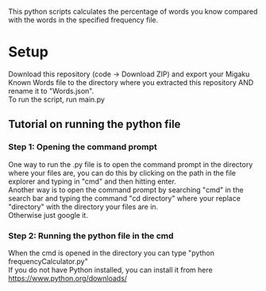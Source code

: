 This python scripts calculates the percentage of words you know compared with the words in the specified frequency file.
# Setup
Download this repository (code -> Download ZIP) and export your Migaku Known Words file to the directory where you extracted this repository AND rename it to "Words.json".<br>
To run the script, run main.py
<br>
## Tutorial on running the python file
### Step 1: Opening the command prompt
One way to run the .py file is to open the command prompt in the directory where your files are, you can do this by clicking on the path in the file explorer and typing in "cmd" and then hitting enter.<br>
Another way is to open the command prompt by searching "cmd" in the search bar and typing the command "cd directory" where your replace "directory" with the directory your files are in.<br>
Otherwise just google it.<br>
### Step 2: Running the python file in the cmd
When the cmd is opened in the directory you can type "python frequencyCalculator.py"<br>
If you do not have Python installed, you can install it from here https://www.python.org/downloads/
